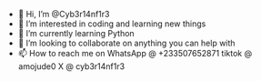 - 👋 Hi, I’m @Cyb3r14nf1r3
- 👀 I’m interested in coding and learning new things
- 🌱 I’m currently learning Python 
- 💞️ I’m looking to collaborate on anything you can help with
- 📫 How to reach me on WhatsApp @ +233507652871 tiktok @ amojude0 X @ cyb3r14nf1r3 

<!---
Cyb3r14nf1r3/Cyb3r14nf1r3 is a ✨ special ✨ repository because its `README.md` (this file) appears on your GitHub profile.
You can click the Preview link to take a look at your changes.
--->
